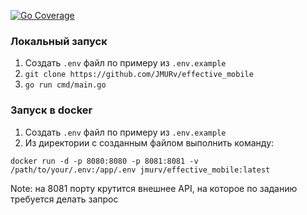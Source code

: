 [![Go Coverage](https://github.com/JMURv/effectiveMobile/wiki/coverage.svg)](https://raw.githack.com/wiki/JMURv/sso/coverage.html)

### Локальный запуск
1. Создать `.env` файл по примеру из `.env.example`
2. `git clone https://github.com/JMURv/effective_mobile`
3. `go run cmd/main.go`

### Запуск в docker
1. Создать `.env` файл по примеру из `.env.example`
2. Из директории с созданным файлом выполнить команду:

```docker run -d -p 8080:8080 -p 8081:8081 -v /path/to/your/.env:/app/.env jmurv/effective_mobile:latest```

Note: на 8081 порту крутится внешнее API, на которое по заданию требуется делать запрос